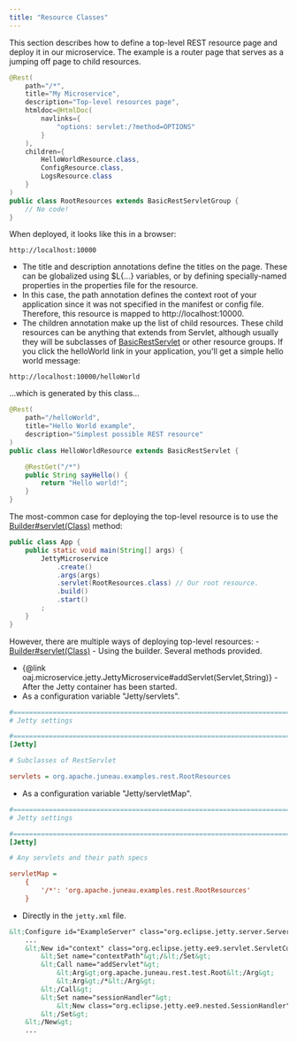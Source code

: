 ```yaml
---
title: "Resource Classes"
---
```


This section describes how to define a top-level REST resource page and deploy it in our microservice.
The example is a router page that serves as a jumping off page to child resources.

```java
@Rest(
    path="/*",
    title="My Microservice",
    description="Top-level resources page",
    htmldoc=@HtmlDoc(
        navlinks={
            "options: servlet:/?method=OPTIONS"
        }
    ),
    children={
        HelloWorldResource.class,
        ConfigResource.class,
        LogsResource.class
    }
)
public class RootResources extends BasicRestServletGroup {
    // No code!
}
```


When deployed, it looks like this in a browser:

```text
http://localhost:10000
```


- The title and description annotations define the titles on the page.
These can be globalized using $L\{...\} variables, or by defining specially-named properties in the properties file for the resource.
- In this case, the path annotation defines the context root of your application since it was not specified in the manifest or config file.
Therefore, this resource is mapped to http://localhost:10000.
- The children annotation make up the list of child resources.
These child resources can be anything that extends from Servlet, although usually they will be subclasses of [BasicRestServlet](../apidocs/org/apache/juneau/rest/servlet/BasicRestServlet.html) or other resource groups.
If you click the helloWorld link in your application, you'll get a simple hello world message:

```text
http://localhost:10000/helloWorld
```


...which is generated by this class...

```java
@Rest(
    path="/helloWorld",
    title="Hello World example",
    description="Simplest possible REST resource"
)
public class HelloWorldResource extends BasicRestServlet {

    @RestGet("/*")
    public String sayHello() {
        return "Hello world!";
    }
}
```


The most-common case for deploying the top-level resource is to use the [Builder#servlet(Class)](../apidocs/org/apache/juneau/microservice/jetty/JettyMicroservice/Builder.html#servlet(Class)) method:

```java
public class App {
    public static void main(String[] args) {
        JettyMicroservice
            .create()
            .args(args)
            .servlet(RootResources.class) // Our root resource.
            .build()
            .start()
        ;
    }
}
```


However, there are multiple ways of deploying top-level resources: - [Builder#servlet(Class)](../apidocs/org/apache/juneau/microservice/jetty/JettyMicroservice/Builder.html#servlet(Class)) - Using the builder.
Several methods provided.
- \{@link oaj.microservice.jetty.JettyMicroservice#addServlet(Servlet,String)\} - After the Jetty container has been started.
- As a configuration variable "Jetty/servlets".

```ini
#=======================================================================================================================
# Jetty settings

#=======================================================================================================================
[Jetty]

# Subclasses of RestServlet

servlets = org.apache.juneau.examples.rest.RootResources
```


- As a configuration variable "Jetty/servletMap".

```ini
#=======================================================================================================================
# Jetty settings

#=======================================================================================================================
[Jetty]

# Any servlets and their path specs

servletMap =
    {
        '/*': 'org.apache.juneau.examples.rest.RootResources'
    }

```
- Directly in the `jetty.xml` file.

```xml
&lt;Configure id="ExampleServer" class="org.eclipse.jetty.server.Server"&gt;
    ...
    &lt;New id="context" class="org.eclipse.jetty.ee9.servlet.ServletContextHandler"&gt;
        &lt;Set name="contextPath"&gt;/&lt;/Set&gt;
        &lt;Call name="addServlet"&gt;
            &lt;Arg&gt;org.apache.juneau.rest.test.Root&lt;/Arg&gt;
            &lt;Arg&gt;/*&lt;/Arg&gt;
        &lt;/Call&gt;
        &lt;Set name="sessionHandler"&gt;
            &lt;New class="org.eclipse.jetty.ee9.nested.SessionHandler" /&gt;
        &lt;/Set&gt;
    &lt;/New&gt;
    ...

```
